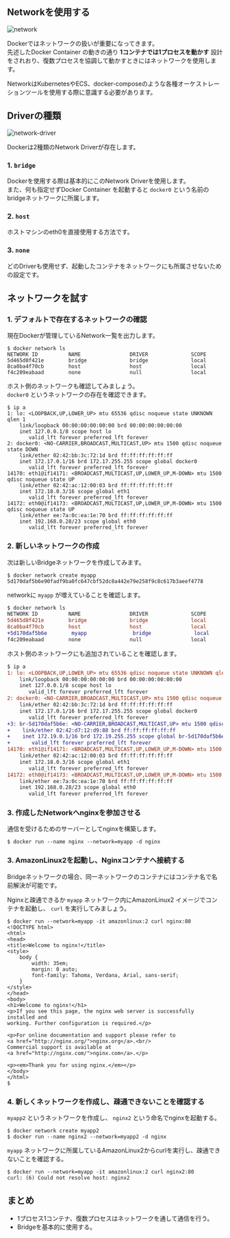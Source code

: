 ## Networkを使用する
![network](imgs/network.png)

Dockerではネットワークの扱いが重要になってきます。  
先述したDocker Container の動きの通り **1コンテナでは1プロセスを動かす** 設計をされおり、復数プロセスを協調して動かすときにはネットワークを使用します。 

NetworkはKubernetesやECS、docker-composeのような各種オーケストレーションツールを使用する際に意識する必要があります。

## Driverの種類
![network-driver](imgs/network-driver.png)

Dockerは2種類のNetwork Driverが存在します。

### 1. `bridge`

Dockerを使用する際は基本的にこのNetwork Driverを使用します。  
また、何も指定せずDocker Container を起動すると `docker0` という名前のbridgeネットワークに所属します。

### 2. `host`
ホストマシンのeth0を直接使用する方法です。

### 3. `none`
どのDriverも使用せず、起動したコンテナをネットワークにも所属させないための設定です。

## ネットワークを試す

### 1. デフォルトで存在するネットワークの確認

現在Dockerが管理しているNetwork一覧を出力します。  
```
$ docker network ls
NETWORK ID          NAME                DRIVER              SCOPE
5d465d8f421e        bridge              bridge              local
8ca0ba4f70cb        host                host                local
f4c209eabaad        none                null                local
```

ホスト側のネットワークも確認してみましょう。  
`docker0` というネットワークの存在を確認できます。
```
$ ip a
1: lo: <LOOPBACK,UP,LOWER_UP> mtu 65536 qdisc noqueue state UNKNOWN qlen 1
    link/loopback 00:00:00:00:00:00 brd 00:00:00:00:00:00
    inet 127.0.0.1/8 scope host lo
       valid_lft forever preferred_lft forever
2: docker0: <NO-CARRIER,BROADCAST,MULTICAST,UP> mtu 1500 qdisc noqueue state DOWN
    link/ether 02:42:bb:3c:72:1d brd ff:ff:ff:ff:ff:ff
    inet 172.17.0.1/16 brd 172.17.255.255 scope global docker0
       valid_lft forever preferred_lft forever
14170: eth1@if14171: <BROADCAST,MULTICAST,UP,LOWER_UP,M-DOWN> mtu 1500 qdisc noqueue state UP
    link/ether 02:42:ac:12:00:03 brd ff:ff:ff:ff:ff:ff
    inet 172.18.0.3/16 scope global eth1
       valid_lft forever preferred_lft forever
14172: eth0@if14173: <BROADCAST,MULTICAST,UP,LOWER_UP,M-DOWN> mtu 1500 qdisc noqueue state UP
    link/ether ee:7a:0c:ea:1e:70 brd ff:ff:ff:ff:ff:ff
    inet 192.168.0.28/23 scope global eth0
       valid_lft forever preferred_lft forever
```

### 2. 新しいネットワークの作成
次は新しいBridgeネットワークを作成してみます。

```
$ docker network create myapp
5d170daf5b6e90fadf9ba0fc647cbf52dc8a442e79e258f9c8c617b3aeef4778
```

networkに `myapp` が増えていることを確認します。
```diff
$ docker network ls
NETWORK ID          NAME                DRIVER              SCOPE
5d465d8f421e        bridge              bridge              local
8ca0ba4f70cb        host                host                local
+5d170daf5b6e        myapp               bridge              local
f4c209eabaad        none                null                local
```

ホスト側のネットワークにも追加されていることを確認します。  
```diff
$ ip a
1: lo: <LOOPBACK,UP,LOWER_UP> mtu 65536 qdisc noqueue state UNKNOWN qlen 1
    link/loopback 00:00:00:00:00:00 brd 00:00:00:00:00:00
    inet 127.0.0.1/8 scope host lo
       valid_lft forever preferred_lft forever
2: docker0: <NO-CARRIER,BROADCAST,MULTICAST,UP> mtu 1500 qdisc noqueue state DOWN
    link/ether 02:42:bb:3c:72:1d brd ff:ff:ff:ff:ff:ff
    inet 172.17.0.1/16 brd 172.17.255.255 scope global docker0
       valid_lft forever preferred_lft forever
+3: br-5d170daf5b6e: <NO-CARRIER,BROADCAST,MULTICAST,UP> mtu 1500 qdisc noqueue state DOWN
+    link/ether 02:42:d7:12:d9:88 brd ff:ff:ff:ff:ff:ff
+    inet 172.19.0.1/16 brd 172.19.255.255 scope global br-5d170daf5b6e
+       valid_lft forever preferred_lft forever
14170: eth1@if14171: <BROADCAST,MULTICAST,UP,LOWER_UP,M-DOWN> mtu 1500 qdisc noqueue state UP
    link/ether 02:42:ac:12:00:03 brd ff:ff:ff:ff:ff:ff
    inet 172.18.0.3/16 scope global eth1
       valid_lft forever preferred_lft forever
14172: eth0@if14173: <BROADCAST,MULTICAST,UP,LOWER_UP,M-DOWN> mtu 1500 qdisc noqueue state UP
    link/ether ee:7a:0c:ea:1e:70 brd ff:ff:ff:ff:ff:ff
    inet 192.168.0.28/23 scope global eth0
       valid_lft forever preferred_lft forever

```

### 3. 作成したNetworkへnginxを参加させる
通信を受けるためのサーバーとしてnginxを構築します。  
```
$ docker run --name nginx --network=myapp -d nginx
```

### 3. AmazonLinux2を起動し、Nginxコンテナへ接続する
Bridgeネットワークの場合、同一ネットワークのコンテナにはコンテナ名で名前解決が可能です。

Nginxと疎通できるか `myapp` ネットワーク内にAmazonLinux2 イメージでコンテナを起動し、 `curl` を実行してみましょう。

```
$ docker run --network=myapp -it amazonlinux:2 curl nginx:80
<!DOCTYPE html>
<html>
<head>
<title>Welcome to nginx!</title>
<style>
    body {
        width: 35em;
        margin: 0 auto;
        font-family: Tahoma, Verdana, Arial, sans-serif;
    }
</style>
</head>
<body>
<h1>Welcome to nginx!</h1>
<p>If you see this page, the nginx web server is successfully installed and
working. Further configuration is required.</p>

<p>For online documentation and support please refer to
<a href="http://nginx.org/">nginx.org</a>.<br/>
Commercial support is available at
<a href="http://nginx.com/">nginx.com</a>.</p>

<p><em>Thank you for using nginx.</em></p>
</body>
</html>
$ 
```

### 4. 新しくネットワークを作成し、疎通できないことを確認する
`myapp2` というネットワークを作成し、 `nginx2` という命名でnginxを起動する。
```
$ docker network create myapp2
$ docker run --name nginx2 --network=myapp2 -d nginx
```

`myapp` ネットワークに所属しているAmazonLinux2からcurlを実行し、疎通できないことを確認する。
```
$ docker run --network=myapp -it amazonlinux:2 curl nginx2:80
curl: (6) Could not resolve host: nginx2
```

## まとめ
- 1プロセス1コンテナ、復数プロセスはネットワークを通して通信を行う。
- Bridgeを基本的に使用する。
